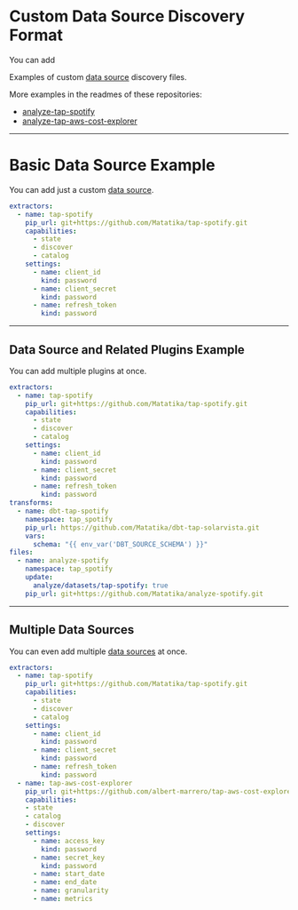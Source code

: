 # Custom Data Source Discovery Format

You can add

Examples of custom [data source](https://www.matatika.com/docs/glossary#data-source) discovery files.

More examples in the readmes of these repositories:
- [analyze-tap-spotify](https://github.com/Matatika/analyze-spotify)
- [analyze-tap-aws-cost-explorer](https://github.com/Matatika/analyze-aws-cost-explorer)

---

# Basic Data Source Example

You can add just a custom [data source](https://www.matatika.com/docs/glossary#data-import).

```yaml
extractors:
  - name: tap-spotify
    pip_url: git+https://github.com/Matatika/tap-spotify.git
    capabilities:
      - state
      - discover
      - catalog
    settings:
      - name: client_id
        kind: password
      - name: client_secret
        kind: password
      - name: refresh_token
        kind: password
```

---

## Data Source and Related Plugins Example

You can add multiple plugins at once.

```yaml
extractors:
  - name: tap-spotify
    pip_url: git+https://github.com/Matatika/tap-spotify.git
    capabilities:
      - state
      - discover
      - catalog
    settings:
      - name: client_id
        kind: password
      - name: client_secret
        kind: password
      - name: refresh_token
        kind: password
transforms:
  - name: dbt-tap-spotify
    namespace: tap_spotify
    pip_url: https://github.com/Matatika/dbt-tap-solarvista.git
    vars:
      schema: "{{ env_var('DBT_SOURCE_SCHEMA') }}"
files:
  - name: analyze-spotify
    namespace: tap_spotify
    update:
      analyze/datasets/tap-spotify: true
    pip_url: git+https://github.com/Matatika/analyze-spotify.git
```

---

## Multiple Data Sources

You can even add multiple [data sources](https://www.matatika.com/docs/glossary#data-source) at once.

```yaml
extractors:
  - name: tap-spotify
    pip_url: git+https://github.com/Matatika/tap-spotify.git
    capabilities:
      - state
      - discover
      - catalog
    settings:
      - name: client_id
        kind: password
      - name: client_secret
        kind: password
      - name: refresh_token
        kind: password
  - name: tap-aws-cost-explorer
    pip_url: git+https://github.com/albert-marrero/tap-aws-cost-explorer.git
    capabilities:
    - state
    - catalog
    - discover
    settings:
      - name: access_key
        kind: password
      - name: secret_key
        kind: password
      - name: start_date
      - name: end_date
      - name: granularity
      - name: metrics
```